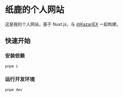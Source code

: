 # 纸鹿的个人网站

这是我的个人网站，基于 Nuxt.js，与 [@KazariEX](https://github.com/KazariEX) 一起构建。

## 快速开始

### 安装依赖

```bash
pnpm i
```

### 运行开发环境

```bash
pnpm dev
```
